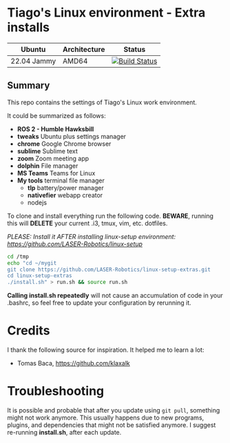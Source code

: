 # Tiago's Linux environment - Extra installs

| Ubuntu               | Architecture | Status                                                                                                                                                           |
| -------------------- | ------------ | ---------------------------------------------------------------------------------------------------------------------------------------------------------------- |
| 22.04 Jammy          | AMD64        | [![Build Status](https://github.com/LASER-Robotics/linux-setup/workflows/Jammy/badge.svg)](https://github.com/LASER-Robotics/linux-setup/actions)                              |

## Summary

This repo contains the settings of Tiago's Linux work environment.

It could be summarized as follows:
* **ROS 2 - Humble Hawksbill**
* **tweaks** Ubuntu plus settings manager
* **chrome** Google Chrome browser
* **sublime** Sublime text
* **zoom** Zoom meeting app
* **dolphin** File manager
* **MS Teams** Teams for Linux
* **My tools** terminal file manager
  * **tlp** battery/power manager
  * **nativefier** webapp creator
   * nodejs
  
To clone and install everything run the following code. **BEWARE**, running this will **DELETE** your current .i3, tmux, vim, etc. dotfiles.

*PLEASE: Install it AFTER installing linux-setup environment: https://github.com/LASER-Robotics/linux-setup*

```bash
cd /tmp
echo "cd ~/mygit
git clone https://github.com/LASER-Robotics/linux-setup-extras.git
cd linux-setup-extras
./install.sh" > run.sh && source run.sh
```
**Calling install.sh repeatedly** will not cause an accumulation of code in your .bashrc, so feel free to update your configuration by rerunning it.

# Credits

I thank the following source for inspiration. It helped me to learn a lot:

* Tomas Baca, https://github.com/klaxalk

# Troubleshooting

It is possible and probable that after you update using ```git pull```, something might not work anymore.
This usually happens due to new programs, plugins, and dependencies that might not be satisfied anymore.
I suggest re-running **install.sh**, after each update.
